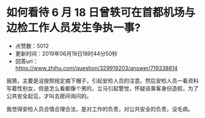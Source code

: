 # 如何看待 6 月 18 日曾轶可在首都机场与边检工作人员发生争执一事?
- 点赞数：5012
- 更新时间：2019年06月18日18时44分50秒
- 回答url：https://www.zhihu.com/question/329919203/answer/719338814
<body>
 <p data-pid="c7u-w3FT">我猜，主要是没按照规定摘下帽子，引起安检人员的注意。然后安检人员一看资料写着性别女，但是怎么看都像个男的，立马引起警觉，怀疑该乘客身份造假，为了公共安全起见，才叫去房间询问的。</p>
 <p data-pid="GoUKDLxI">我觉得安检人员合情合理合法，是对工作的负责，对公共安全的负责，没毛病。</p>
</body>
